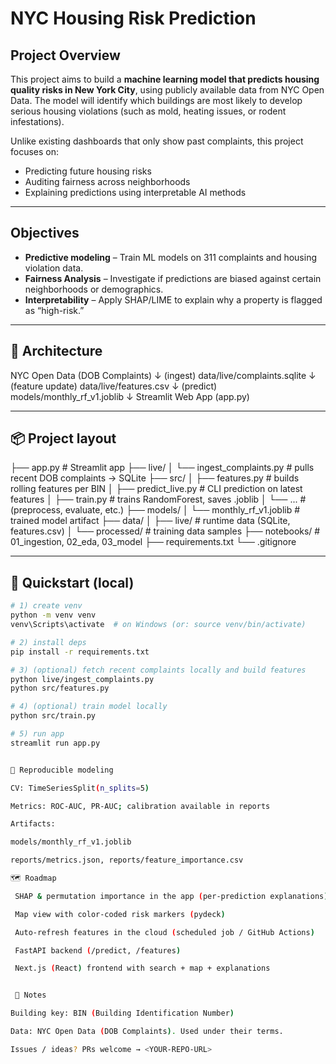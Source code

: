 #  NYC Housing Risk Prediction  

## Project Overview  
This project aims to build a **machine learning model that predicts housing quality risks in New York City**, using publicly available data from NYC Open Data. The model will identify which buildings are most likely to develop serious housing violations (such as mold, heating issues, or rodent infestations).  

Unlike existing dashboards that only show past complaints, this project focuses on:  
-  Predicting future housing risks  
-  Auditing fairness across neighborhoods  
-  Explaining predictions using interpretable AI methods  

---

##  Objectives  
- **Predictive modeling** – Train ML models on 311 complaints and housing violation data.  
- **Fairness Analysis** – Investigate if predictions are biased against certain neighborhoods or demographics.  
- **Interpretability** – Apply SHAP/LIME to explain why a property is flagged as “high-risk.”  

---

## 🧱 Architecture

NYC Open Data (DOB Complaints)
↓ (ingest)
data/live/complaints.sqlite
↓ (feature update)
data/live/features.csv
↓ (predict)
models/monthly_rf_v1.joblib
↓
Streamlit Web App (app.py)


---

## 📦 Project layout

├── app.py # Streamlit app
├── live/
│ └── ingest_complaints.py # pulls recent DOB complaints → SQLite
├── src/
│ ├── features.py # builds rolling features per BIN
│ ├── predict_live.py # CLI prediction on latest features
│ ├── train.py # trains RandomForest, saves .joblib
│ └── ... # (preprocess, evaluate, etc.)
├── models/
│ └── monthly_rf_v1.joblib # trained model artifact
├── data/
│ ├── live/ # runtime data (SQLite, features.csv)
│ └── processed/ # training data samples
├── notebooks/ # 01_ingestion, 02_eda, 03_model
├── requirements.txt
└── .gitignore


---

## 🚀 Quickstart (local)

```bash
# 1) create venv
python -m venv venv
venv\Scripts\activate  # on Windows (or: source venv/bin/activate)

# 2) install deps
pip install -r requirements.txt

# 3) (optional) fetch recent complaints locally and build features
python live/ingest_complaints.py
python src/features.py

# 4) (optional) train model locally
python src/train.py

# 5) run app
streamlit run app.py


🧪 Reproducible modeling

CV: TimeSeriesSplit(n_splits=5)

Metrics: ROC-AUC, PR-AUC; calibration available in reports

Artifacts:

models/monthly_rf_v1.joblib

reports/metrics.json, reports/feature_importance.csv

🗺️ Roadmap

 SHAP & permutation importance in the app (per-prediction explanations)

 Map view with color-coded risk markers (pydeck)

 Auto-refresh features in the cloud (scheduled job / GitHub Actions)

 FastAPI backend (/predict, /features)

 Next.js (React) frontend with search + map + explanations


 🙌 Notes

Building key: BIN (Building Identification Number)

Data: NYC Open Data (DOB Complaints). Used under their terms.

Issues / ideas? PRs welcome → <YOUR-REPO-URL>